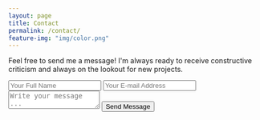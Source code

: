 ```yaml
---
layout: page
title: Contact
permalink: /contact/
feature-img: "img/color.png"
---
```


Feel free to send me a message! I'm always ready to receive constructive criticism and always on the lookout for new projects. 

<form action="https://getsimpleform.com/messages?form_api_token=3f3c91eb600d33bcf595a73120e4a006" method="post">
  <!-- the redirect_to is optional, the form will redirect to the referrer on submission -->
  <input type='hidden' name='redirect_to' value='http://JordanLagan.github.io/thank-you/' />
  <input type='text' name='name' placeholder='Your Full Name' />
  <input type='email' name='email' placeholder='Your E-mail Address' />
  <textarea name='message' placeholder='Write your message ...'></textarea>
  <input type='submit' value='Send Message' />
</form>
